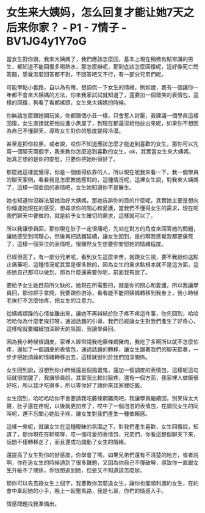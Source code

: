 # 女生来大姨妈，怎么回复才能让她7天之后来你家？ - P1 - 7情子 - BV1JG4y1Y7oG

當女生對你說，我來大姨媽了，我們應該怎麼回，基本上現在稍微有點常識的男生，都知道不能回復多喝熱水，那怎麼辦呢，那到底該怎麼回復呢，這好像死亡問答題，感覺怎麼回答都不對，不回答吧又不行，有一部分兄弟們呢。

可能學點小套路，自以為有用，想調侃一下女生的情緒，例如說，我有一個讓你一年都不會來大姨媽的方法，你來我家試試就知道了，還要加一個壞笑的表情包，這樣的回復，狗看了看都搖頭，女生來大姨媽的時候。

你無論怎麼跟她開玩笑，你都跟個小丑一樣，只會惹人討厭，我建議一個學員這樣回復，女生直接就把他拉進小黑屋了，到現在都還沒給他放出來呢，如果你不想因為自己不懂聊天，導致女生對你的態度變得冷漠。

甚至是把你拉黑，或者說，哎你不知道應該怎麼才能追到喜歡的女生，那你可以先寫一個聊天兩個字，我來教你怎麼追到喜歡的女生，ok，其實當女生來大姨媽，她真正想的是你的安慰，只要你把她哄得好了。

那麼她這樣就覺得，你是一個值得依靠的人，所以現在呢我來看一下，我一個學員的聊天案例，看看我是怎麼教她應對的，這種情況呢，這裡女生說，對我來大姨媽了，這樣一個委屈的表情吧，女生她知道你不是醫生。

她也知道你沒辦法幫她治好大姨媽，那她告訴你的目的什麼呢，其實她主要是想向你傳達她現在的感受，想尋求你的關心和愛護，當我們不懂得女生的需求，現在呢我們聊天中要做的，就是給予女生確切的需求，這樣就可以了。

所以我讓學員回，那你現在肚子一定很痛吧，先站在對方的角度來回答她的問題，讓她感受到同理心，然後再把話題延續，讓女生回到，是的啊我感覺我都要痛死了，這樣一個哭泣的表情吧，很顯然女生想要你安慰她的情緒程度。

已經很高了，有一部分兄弟呢，看到女生這麼辛苦，就跟女生說，要不我給你送點止痛藥吧，這種情況呢其實是很多餘的，因為女生的需求點根本就不是這方面，這些她自己都可以做到，那為什麼還需要你呢，前面我有說了。

要給予女生她目前所欠缺的，她現在所需要的，就是你的關心和愛護，所以我讓學員回，那你把手拿開，我要跟你游泳，看看能不能把姨媽轉移到我身上，我小時候老挨打不怎麼怕疼，把女生的注意力。

從姨媽煩躁的心情抽離出來，讓她不再糾結於肚子疼不疼這件事，你先回到，哈哈哈哈你為什麼老挨打呀，通過話題的引導，我們已經讓女生對我們產生了好奇心，這樣呢就要繼續加深聊天的氛圍，我讓學員回。

因為我小時候很調皮，家裡人經常請我吃藤條燜豬肉，我吃了多啊所以就不怎麼怕疼，還加了一個調皮的表情包，通過話題的轉移，讓女生跟著我們的聊天節奏，一步步把她煩躁的情緒轉移出去，這樣就很利於我們加深關係。

女生回到說，沒想到你小時候還是個搗蛋鬼，還加一個調皮的表情包，這樣呢這句話就很關鍵了，我讓學員說，其實我比較討厭疼，還有一個方面，我家裡人做飯很好吃，所以我才吃得多，所以等你好了請你來我家裡吃飯。

女生回到，哈哈哈哈你不會要請我吃藤條燜豬肉吧，我讓學員繼續回，別笑得太大聲，肚子還在疼呢，以後就更加疼了，哎中了一個泡泡的表情包，在調侃女生的同時呢，還不忘關心她肚子疼，讓女生對我們產生一種依賴感。

這樣一來呢，就讓女生在這種曖昧的氛圍之下，對我們產生喜歡，女生回復說，知道了，那你現在在幹嘛呀，哎一個可愛的表情包，兄弟們，你看這整個聊天下來，話題不僅轉移走了，而且還成功調動了女生的情緒。

還提高了女生對你的好感度，你學會了嗎，如果兄弟們還有不清楚的地方，或者說啊，你在追女生的時候遇到了很多難題，又因為你自己不懂破解，導致你一直跟女生升級不了關係，你很想追到她，但是又不知道該怎麼辦。

那你可以先去跟女生上個字，我要教你怎麼追女生，讓你也能順利邀約女生，在約會中牽起她的小手，晚上一起壓馬路，我是七哥，你們的情感入手。

情感問題找我準備出。